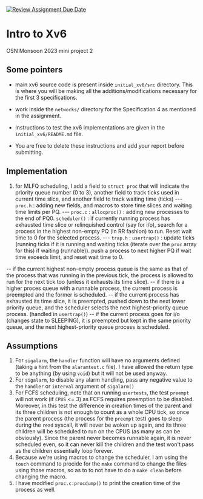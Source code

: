 [![Review Assignment Due Date](https://classroom.github.com/assets/deadline-readme-button-24ddc0f5d75046c5622901739e7c5dd533143b0c8e959d652212380cedb1ea36.svg)](https://classroom.github.com/a/DLipn7os)
# Intro to Xv6
OSN Monsoon 2023 mini project 2

## Some pointers
- main xv6 source code is present inside `initial_xv6/src` directory. This is where you will be making all the additions/modifications necessary for the first 3 specifications. 
- work inside the `networks/` directory for the Specification 4 as mentioned in the assignment.
- Instructions to test the xv6 implementations are given in the `initial_xv6/README.md` file. 

- You are free to delete these instructions and add your report before submitting. 

## Implementation
1. for MLFQ scheduling, I add a field to `struct proc` that will indicate the priority queue number (0 to 3), another field to track ticks used in current time slice, and another field to track waiting time (ticks)
--- `proc.h` : adding new fields, and macros to store time slices and waiting time limits per PQ.
--- `proc.c` : `allocproc()` : adding new processes to the end of PQ0.
                `scheduler()` : if currently running process has exhausted time slice or relinquished control (say for i/o), search for a process in the highest non-empty PQ (in RR fashion) to run. Reset wait time to 0 for the selected process.
--- `trap.h` : `usertrap()` : update ticks (running ticks if it is running and waiting ticks (iterate over the `proc` array for this) if waiting (runnable)). push a process to next higher PQ if wait time exceeds limit, and reset wait time to 0.

-- if the current highest non-empty process queue is the same as that of the process that was running in the previous tick, the process is allowed to run for the next tick too (unless it exhausts its time slice).
-- if there is a higher proces queue with a runnable process, the current process is preempted and the former is scheduled.
-- if the current process has exhausted its time slice, it is preempted, pushed down to the next lower priority queue, and the scheduler selects the next highest-priority queue process. (handled in `usertrap()`)
-- if the current process goes for i/o (changes state to SLEEPING), it is preempted but kept in the same priority queue, and the next highest-priority queue process is scheduled.


## Assumptions
1. For `sigalarm`, the `handler` function will have no arguments defined (taking a hint from the `alaramtest.c` file). I have allowed the return type to be anything (by using `void`) but it will not be used anyway.
2. For `sigalarm`, to disable any alarm handling, pass any negative value to the `handler` or `interval` argument of `sigalarm()`
3. For FCFS scheduling, note that on running `usertests`, the test `preempt` will not work (if `CPUS` <= 3) as FCFS requires preemption to be disabled. Moreover, in this test the difference in creation times of the parent and its three children is not enough to count as a whole CPU tick, so once the parent process (the process for the `preempt` test) goes to sleep during the `read` syscall, it will never be woken up again, and its three children will be scheduled to run on the CPUS (as many as can be obviously). Since the parent never becomes runnable again, it is never scheduled even, so it can never kill the children and the test won't pass as the children essentially loop forever.
4. Because we're using macros to change the scheduler, I am using the `touch` command to procide for the `make` command to change the files using those macros, so as to to not have to do a `make clean` before changing the macro.
5. I have modified `proc.c:procdump()` to print the creation time of the process as well.